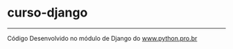 # curso-django
_________________________________________________
Código Desenvolvido no módulo de Django do www.python.pro.br

